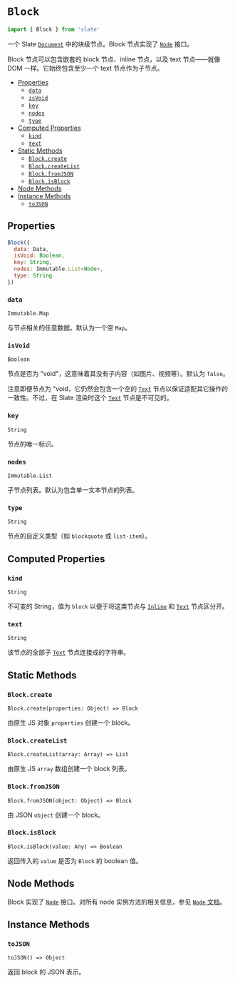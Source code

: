 
# `Block`

```js
import { Block } from 'slate'
```

一个 Slate [`Document`](./document.md) 中的块级节点。Block 节点实现了 [`Node`](./node.md) 接口。

Block 节点可以包含嵌套的 block 节点、inline 节点，以及 text 节点——就像 DOM 一样。它始终包含至少一个 text 节点作为子节点。

- [Properties](#properties)
  - [`data`](#data)
  - [`isVoid`](#isvoid)
  - [`key`](#key)
  - [`nodes`](#nodes)
  - [`type`](#type)
- [Computed Properties](#computed-properties)
  - [`kind`](#kind)
  - [`text`](#text)
- [Static Methods](#static-methods)
  - [`Block.create`](#blockcreate)
  - [`Block.createList`](#blockcreatelist)
  - [`Block.fromJSON`](#blockfromjson)
  - [`Block.isBlock`](#blockisblock)
- [Node Methods](#node-methods)
- [Instance Methods](#instance-methods)
  - [`toJSON`](#tojson)


## Properties

```js
Block({
  data: Data,
  isVoid: Boolean,
  key: String,
  nodes: Immutable.List<Node>,
  type: String
})
```

### `data`
`Immutable.Map`

与节点相关的任意数据。默认为一个空 `Map`。

### `isVoid`
`Boolean`

节点是否为 "void"，这意味着其没有子内容（如图片、视频等）。默认为 `false`。 

注意即便节点为 "void，它仍然会包含一个空的 [`Text`](./text.md) 节点以保证适配其它操作的一致性。不过，在 Slate 渲染时这个 [`Text`](./text.md) 节点是不可见的。

### `key`
`String`

节点的唯一标识。

### `nodes`
`Immutable.List`

子节点列表。默认为包含单一文本节点的列表。

### `type`
`String`

节点的自定义类型（如 `blockquote` 或 `list-item`）。


## Computed Properties

### `kind`
`String`

不可变的 String，值为 `block` 以便于将这类节点与 [`Inline`](./inline.md) 和 [`Text`](./text.md) 节点区分开。

### `text`
`String`

该节点的全部子 [`Text`](./text.md) 节点连接成的字符串。


## Static Methods

### `Block.create`
`Block.create(properties: Object) => Block`

由原生 JS 对象 `properties` 创建一个 block。

### `Block.createList`
`Block.createList(array: Array) => List`

由原生 JS `array` 数组创建一个 block 列表。

### `Block.fromJSON`
`Block.fromJSON(object: Object) => Block`

由 JSON `object` 创建一个 block。

### `Block.isBlock`
`Block.isBlock(value: Any) => Boolean`

返回传入的 `value` 是否为 `Block` 的 boolean 值。


## Node Methods

Block 实现了 [`Node`](./node.md) 接口。对所有 node 实例方法的相关信息，参见 [`Node` 文档](./node.md)。


## Instance Methods

### `toJSON`
`toJSON() => Object`

返回 block 的 JSON 表示。
